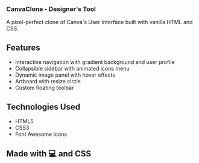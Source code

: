 ### CanvaClone - Designer's Tool

A pixel-perfect clone of Canva's User Interface built with vanilla HTML and CSS.

## Features

- Interactive navigation with gradient background and user profile
- Collapsible sidebar with animated icons menu
- Dynamic image panel with hover effects
- Artboard with resize circle
- Custom floating toolbar

## Technologies Used

- HTML5
- CSS3
- Font Awesome Icons

## Made with 💻 and CSS
